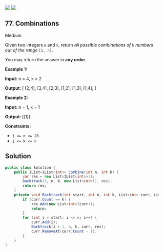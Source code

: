 [![](https://img.shields.io/github/stars/LeetCode-Top-Interview-150/LeetCode-Top-Interview-150?label=Stars&style=flat-square)](https://github.com/LeetCode-Top-Interview-150/LeetCode-Top-Interview-150)
[![](https://img.shields.io/github/forks/LeetCode-Top-Interview-150/LeetCode-Top-Interview-150?label=Fork%20me%20on%20GitHub%20&style=flat-square)](https://github.com/LeetCode-Top-Interview-150/LeetCode-Top-Interview-150/fork)

## 77\. Combinations

Medium

Given two integers `n` and `k`, return _all possible combinations of_ `k` _numbers out of the range_ `[1, n]`.

You may return the answer in **any order**.

**Example 1:**

**Input:** n = 4, k = 2

**Output:** [ [2,4], [3,4], [2,3], [1,2], [1,3], [1,4], ] 

**Example 2:**

**Input:** n = 1, k = 1

**Output:** [[1]] 

**Constraints:**

*   `1 <= n <= 20`
*   `1 <= k <= n`

## Solution

```csharp
public class Solution {
    public IList<IList<int>> Combine(int n, int k) {
        var res = new List<IList<int>>();
        Backtrack(1, n, k, new List<int>(), res);
        return res;
    }
    private void Backtrack(int start, int n, int k, List<int> curr, List<IList<int>> res) {
        if (curr.Count == k) {
            res.Add(new List<int>(curr));
            return;
        }
        for (int i = start; i <= n; i++) {
            curr.Add(i);
            Backtrack(i + 1, n, k, curr, res);
            curr.RemoveAt(curr.Count - 1);
        }
    }
}
```